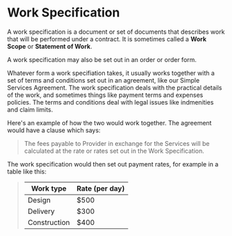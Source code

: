 # Work Specification

A work specification is a document or set of documents that describes work that will be performed under a contract. It is sometimes called a **Work Scope** or **Statement of Work**.

A work specification may also be set out in an order or order form.

Whatever form a work specifiation takes, it usually works together with a set of terms and conditions set out in an agreement, like our Simple Services Agreement. The work specification deals with the practical details of the work, and sometimes things like payment terms and expenses policies. The terms and conditions deal with legal issues like indmenities and claim limits.

Here's an example of how the two would work together. The agreement would have a clause which says:

>The fees payable to Provider in exchange for the Services will be calculated at the rate or rates set out in the Work Specification.

The work specification would then set out payment rates, for example in a table like this:

>| Work type    |  Rate (per day) |
>|--------------|-----------------|
>| Design       | $500            |
>| Delivery     | $300            |
>| Construction | $400            |


